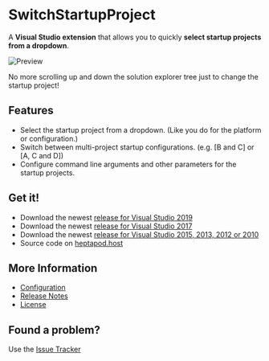 # SwitchStartupProject

A **Visual Studio extension** that allows you to quickly **select startup projects from a dropdown**.

![Preview](https://heptapod.host/thirteen/switchstartupproject/raw/branch/current/SwitchStartupProject/Resources/preview.png)

No more scrolling up and down the solution explorer tree just to change the startup project!

## Features

* Select the startup project from a dropdown. (Like you do for the platform or configuration.)
* Switch between multi-project startup configurations. (e.g. [B and C] or [A, C and D])
* Configure command line arguments and other parameters for the startup projects.

## Get it!

* Download the newest [release for Visual Studio 2019](https://marketplace.visualstudio.com/items?itemName=vs-publisher-141975.SwitchStartupProjectForVS2019)
* Download the newest [release for Visual Studio 2017](https://marketplace.visualstudio.com/items?itemName=vs-publisher-141975.SwitchStartupProjectforVS2017)
* Download the newest [release for Visual Studio 2015, 2013, 2012 or 2010](https://marketplace.visualstudio.com/items?itemName=vs-publisher-141975.SwitchStartupProject)
* Source code on [heptapod.host](https://heptapod.host/thirteen/switchstartupproject/)

## More Information
* [Configuration](https://heptapod.host/thirteen/switchstartupproject/blob/branch/current/Configuration.md)
* [Release Notes](https://heptapod.host/thirteen/switchstartupproject/blob/branch/current/ReleaseNotes.md)
* [License](https://heptapod.host/thirteen/switchstartupproject/blob/branch/current/LICENSE.md)

## Found a problem?

Use the [Issue Tracker](https://heptapod.host/thirteen/switchstartupproject/issues)
